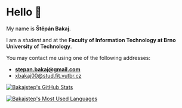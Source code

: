 # Hello 👋

My name is **Štěpán Bakaj**.

I am a *student* and at the **Faculty of Information Technology at Brno University of Technology**.


You may contact me using one of the following addresses:
- **stepan.bakaj@gmail.com**
- xbakaj00@stud.fit.vutbr.cz

[![Bakajstep's GitHub Stats](https://github-readme-stats.vercel.app/api?username=bakajstep&count_private=true&hide=contribs&show_icons=true&theme=monokai&include_all_commits=true&disable_animations=true)](https://github.com/bakajstep)

[![Bakajstep's Most Used Languages](https://github-readme-stats.vercel.app/api/top-langs/?username=bakajstep&langs_count=10&layout=compact&theme=monokai)](https://github.com/bakajstep)
